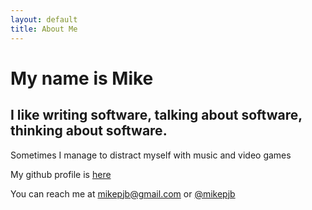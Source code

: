 ```yaml
---
layout: default
title: About Me
---
```


# My name is Mike

## I like writing software, talking about software, thinking about software.

Sometimes I manage to distract myself with music and video games

My github profile is [here](http://github.com/michaelbruce/)

You can reach me at <mikepjb@gmail.com> or [@mikepjb](http://twitter.com/mikepjb/)
